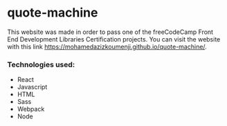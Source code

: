 # quote-machine
This website was made in order to pass one of the freeCodeCamp Front End Development Libraries Certification projects. You can visit the website with this link https://mohamedazizkoumenji.github.io/quote-machine/.
### Technologies used:
- React
- Javascript
- HTML
- Sass
- Webpack
- Node
